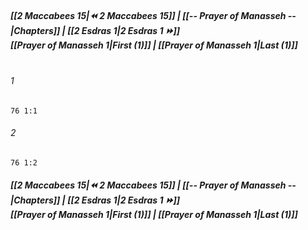 
##### **[[2 Maccabees 15|⏪ 2 Maccabees 15]] | [[-- Prayer of Manasseh --|Chapters]] | [[2 Esdras 1|2 Esdras 1 ⏩]]**<br>**[[Prayer of Manasseh 1|First (1)]] | [[Prayer of Manasseh 1|Last (1)]]**<br><br>

###### 1
``` verse
76 1:1
```
###### 2
``` verse
76 1:2
```

##### **[[2 Maccabees 15|⏪ 2 Maccabees 15]] | [[-- Prayer of Manasseh --|Chapters]] | [[2 Esdras 1|2 Esdras 1 ⏩]]**<br>**[[Prayer of Manasseh 1|First (1)]] | [[Prayer of Manasseh 1|Last (1)]]**
